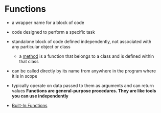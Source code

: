 # Functions
- a wrapper name for a block of code
- code designed to perform a specific task
- standalone block of code defined independently, not associated with any particular object or class
    - a [method](../Methods/methods.md) is a function that belongs to a class and is defined within that class
- can be called directly by its name from anywhere in the program where it is in scope
- typically operate on data passed to them as arguments and can return values
**Functions are general-purpose procedures. They are like tools you can use independently**


- [Built-In Functions](./docs/builtinfunctions.md)